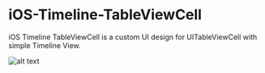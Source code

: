 # iOS-Timeline-TableViewCell

iOS Timeline TableViewCell is a custom UI design for UITableViewCell with simple Timeline View.

![alt text](https://github.com/prashantLalShrestha/iOS-Timeline-TableViewCell/blob/master/Screen%20Shot.png)
